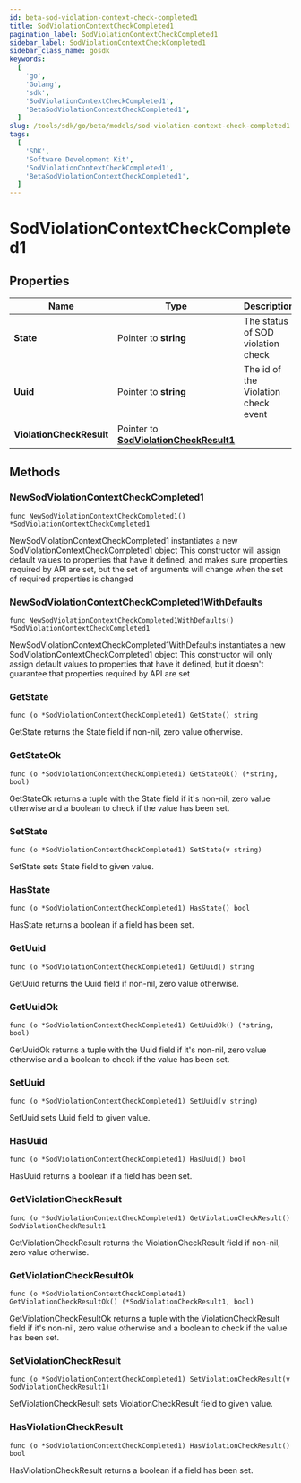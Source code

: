 ```yaml
---
id: beta-sod-violation-context-check-completed1
title: SodViolationContextCheckCompleted1
pagination_label: SodViolationContextCheckCompleted1
sidebar_label: SodViolationContextCheckCompleted1
sidebar_class_name: gosdk
keywords:
  [
    'go',
    'Golang',
    'sdk',
    'SodViolationContextCheckCompleted1',
    'BetaSodViolationContextCheckCompleted1',
  ]
slug: /tools/sdk/go/beta/models/sod-violation-context-check-completed1
tags:
  [
    'SDK',
    'Software Development Kit',
    'SodViolationContextCheckCompleted1',
    'BetaSodViolationContextCheckCompleted1',
  ]
---
```


# SodViolationContextCheckCompleted1

## Properties

| Name | Type | Description | Notes |
| --- | --- | --- | --- |
| **State** | Pointer to **string** | The status of SOD violation check | [optional] |
| **Uuid** | Pointer to **string** | The id of the Violation check event | [optional] |
| **ViolationCheckResult** | Pointer to [**SodViolationCheckResult1**](sod-violation-check-result1) |  | [optional] |

## Methods

### NewSodViolationContextCheckCompleted1

`func NewSodViolationContextCheckCompleted1() *SodViolationContextCheckCompleted1`

NewSodViolationContextCheckCompleted1 instantiates a new SodViolationContextCheckCompleted1 object This constructor will assign default values to properties that have it defined, and makes sure properties required by API are set, but the set of arguments will change when the set of required properties is changed

### NewSodViolationContextCheckCompleted1WithDefaults

`func NewSodViolationContextCheckCompleted1WithDefaults() *SodViolationContextCheckCompleted1`

NewSodViolationContextCheckCompleted1WithDefaults instantiates a new SodViolationContextCheckCompleted1 object This constructor will only assign default values to properties that have it defined, but it doesn't guarantee that properties required by API are set

### GetState

`func (o *SodViolationContextCheckCompleted1) GetState() string`

GetState returns the State field if non-nil, zero value otherwise.

### GetStateOk

`func (o *SodViolationContextCheckCompleted1) GetStateOk() (*string, bool)`

GetStateOk returns a tuple with the State field if it's non-nil, zero value otherwise and a boolean to check if the value has been set.

### SetState

`func (o *SodViolationContextCheckCompleted1) SetState(v string)`

SetState sets State field to given value.

### HasState

`func (o *SodViolationContextCheckCompleted1) HasState() bool`

HasState returns a boolean if a field has been set.

### GetUuid

`func (o *SodViolationContextCheckCompleted1) GetUuid() string`

GetUuid returns the Uuid field if non-nil, zero value otherwise.

### GetUuidOk

`func (o *SodViolationContextCheckCompleted1) GetUuidOk() (*string, bool)`

GetUuidOk returns a tuple with the Uuid field if it's non-nil, zero value otherwise and a boolean to check if the value has been set.

### SetUuid

`func (o *SodViolationContextCheckCompleted1) SetUuid(v string)`

SetUuid sets Uuid field to given value.

### HasUuid

`func (o *SodViolationContextCheckCompleted1) HasUuid() bool`

HasUuid returns a boolean if a field has been set.

### GetViolationCheckResult

`func (o *SodViolationContextCheckCompleted1) GetViolationCheckResult() SodViolationCheckResult1`

GetViolationCheckResult returns the ViolationCheckResult field if non-nil, zero value otherwise.

### GetViolationCheckResultOk

`func (o *SodViolationContextCheckCompleted1) GetViolationCheckResultOk() (*SodViolationCheckResult1, bool)`

GetViolationCheckResultOk returns a tuple with the ViolationCheckResult field if it's non-nil, zero value otherwise and a boolean to check if the value has been set.

### SetViolationCheckResult

`func (o *SodViolationContextCheckCompleted1) SetViolationCheckResult(v SodViolationCheckResult1)`

SetViolationCheckResult sets ViolationCheckResult field to given value.

### HasViolationCheckResult

`func (o *SodViolationContextCheckCompleted1) HasViolationCheckResult() bool`

HasViolationCheckResult returns a boolean if a field has been set.
